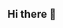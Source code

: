## Hi there 👋

<!--
**Sawa9413/Sawa9413** is a ✨ _special_ ✨ repository because its `README.md` (this file) appears on your GitHub profile.

Here are some ideas to get you started:

- 🔭 I'm currently working as a SQL developer
- 🌱 I'm currently taking a course on neural networks from "The fonder"
- 💬 Ask me about for sql
- 📫 How to reach me: Telegram @Sawa_v1
- ⚡ Fun fact: I love playing MTG
-->
